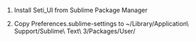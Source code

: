 1.  Install Seti_UI from Sublime Package Manager

2.  Copy Preferences.sublime-settings
  to ~/Library/Application\ Support/Sublime\ Text\ 3/Packages/User/
